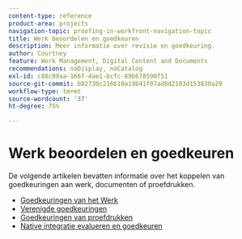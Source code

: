 ```yaml
---
content-type: reference
product-area: projects
navigation-topic: proofing-in-workfront-navigation-topic
title: Werk beoordelen en goedkeuren
description: Meer informatie over revisie en goedkeuring.
author: Courtney
feature: Work Management, Digital Content and Documents
recommendations: noDisplay, noCatalog
exl-id: c88c09aa-166f-4ae1-bcfc-89b678590f51
source-git-commit: b82730c216610a19b41f07ad8d2183d153830a29
workflow-type: tm+mt
source-wordcount: '37'
ht-degree: 75%

---
```


# Werk beoordelen en goedkeuren

De volgende artikelen bevatten informatie over het koppelen van goedkeuringen aan werk, documenten of proefdrukken.

<!-- * [Limited document and proof decision for non-paid users overview](/help/quicksilver/review-and-approve-work/proof-doc-decision-limits.md) -->
* [ Goedkeuringen van het Werk ](../review-and-approve-work/manage-approvals/manage-approvals.md)
* [Verenigde goedkeuringen](../review-and-approve-work/document-reviews-and-approvals/document-reviews-and-approvals.md)
* [Goedkeuringen van proefdrukken](../review-and-approve-work/proofing/proofing.md)
* [Native integratie evalueren en goedkeuren](/help/quicksilver/review-and-approve-work/native-integrations/review-approva-native-integrations-toc.md)

